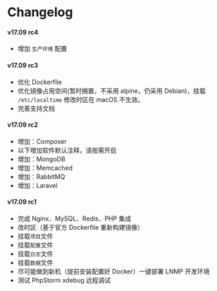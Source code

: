 Changelog
==============

#### v17.09 rc4

* 增加 `生产环境` 配置

#### v17.09 rc3

* 优化 Dockerfile
* 优化镜像占用空间(暂时搁置，不采用 alpine，仍采用 Debian)，挂载 `/etc/localtime` 修改时区在 macOS 不生效。
* 完善支持文档

#### v17.09 rc2

* 增加：Composer
* 以下增加软件默认注释，请按需开启
* 增加：MongoDB
* 增加：Memcached
* 增加：RabbitMQ
* 增加：Laravel

#### v17.09 rc1

* 完成 Nginx、MySQL、Redis、PHP 集成
* 改时区（基于官方 Dockerfile 重新构建镜像）
* 挂载`项目`文件
* 挂载`配置`文件
* 挂载`日志`文件
* 挂载`数据`文件
* 尽可能做到新机（提前安装配置好 Docker）一键部署 LNMP 开发环境
* 测试 PhpStorm xdebug 远程调试
